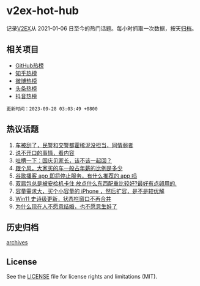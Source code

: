 # v2ex-hot-hub

 记录[V2EX](https://www.v2ex.com/)从 2021-01-06 日至今的热门话题。每小时抓取一次数据，按天[归档](archives)。
 
 ## 相关项目

- [GitHub热榜](https://github.com/snaildev/github-hot-hub)
- [知乎热榜](https://github.com/snaildev/zhihu-hot-hub)
- [微博热榜](https://github.com/snaildev/weibo-hot-hub)
- [头条热榜](https://github.com/snaildev/toutiao-hot-hub)
- [抖音热榜](https://github.com/snaildev/douyin-hot-hub)


 `更新时间：2023-09-28 03:03:49 +0800`

## 热议话题

1. [车被刮了，民警和交警都霍稀泥没担当，同情弱者](https://www.v2ex.com/t/977543)
1. [说不开口的事情，看内容](https://www.v2ex.com/t/977464)
1. [吐槽一下：国庆见家长，该不该一起回？](https://www.v2ex.com/t/977451)
1. [跟个风，大家买的车一般占年薪的比例是多少](https://www.v2ex.com/t/977503)
1. [谷歌播客 app 即将停止服务，有什么推荐的 app 吗](https://www.v2ex.com/t/977447)
1. [双肩包总是被安检机卡住,放点什么东西配重比较好?最好有点卵用的.](https://www.v2ex.com/t/977481)
1. [容量需求大，买个小容量的 iPhone ，然后扩容，是不是较优解](https://www.v2ex.com/t/977539)
1. [Win11 史诗级更新，状态栏窗口不再合并](https://www.v2ex.com/t/977487)
1. [为什么现在人不愿意结婚，也不愿意生娃了](https://www.v2ex.com/t/977615)

## 历史归档

[archives](archives)

## License

See the [LICENSE](LICENSE) file for license rights and limitations (MIT).
